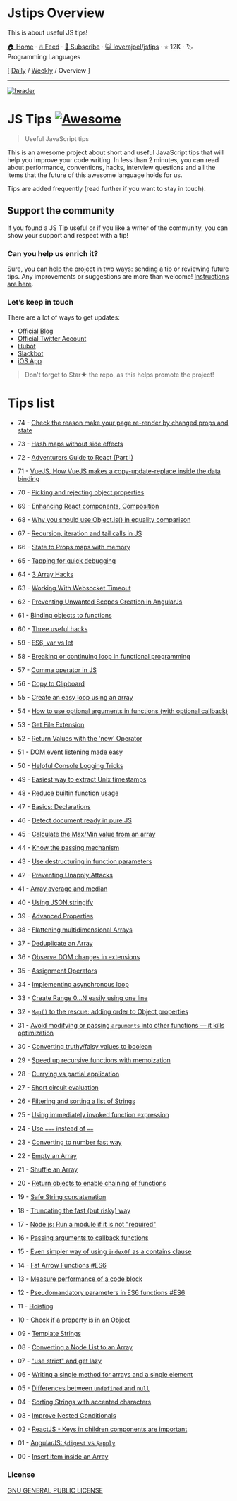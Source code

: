 # Jstips Overview

This is about useful JS tips!

[🏠 Home](/README.md) · [🔥 Feed](https://test.trackawesomelist.com/loverajoel/jstips/feed.xml) · [📮 Subscribe](https://trackawesomelist.us17.list-manage.com/subscribe?u=d2f0117aa829c83a63ec63c2f&id=36a103854c) · [😺 loverajoel/jstips](https://github.com/loverajoel/jstips/blob/master/README.md) · ⭐ 12K · 🏷️ Programming Languages

[ [Daily](/content/loverajoel/jstips/README.md) / [Weekly](/content/loverajoel/jstips/week/README.md) / Overview ]

---

[![header](https://pbs.twimg.com/profile_banners/4539400881/1613214971/1500x500)](https://www.jstips.co/book/?utm_source=github\&utm_medium=header\&utm_campaign=book\&utm_content=pro)

# JS Tips [![Awesome](https://cdn.rawgit.com/sindresorhus/awesome/d7305f38d29fed78fa85652e3a63e154dd8e8829/media/badge.svg)](https://github.com/sindresorhus/awesome)

> Useful JavaScript tips

This is an awesome project about short and useful JavaScript tips that will help you improve your code writing. In less than 2 minutes, you can read about performance, conventions, hacks, interview questions and all the items that the future of this awesome language holds for us.

Tips are added frequently (read further if you want to stay in touch).

## Support the community

If you found a JS Tip useful or if you like a writer of the community, you can show your support and respect with a tip!

### Can you help us enrich it?

Sure, you can help the project in two ways: sending a tip or reviewing future tips.
Any improvements or suggestions are more than welcome!
[Instructions are here](https://github.com/loverajoel/jstips/blob/master/CONTRIBUTING.md).

### Let’s keep in touch

There are a lot of ways to get updates:

*   [Official Blog](http://www.jstips.co)
*   [Official Twitter Account](https://twitter.com/tips_js)
*   [Hubot](https://github.com/dggriffin/hubot-jstips)
*   [Slackbot](https://github.com/radibit/js-tips-slack-bot)
*   [iOS App](https://goo.gl/Y9WiBc)

> Don't forget to Star★ the repo, as this helps promote the project!

# Tips list

*   74 - [Check the reason make your page re-render by changed props and state](http://www.jstips.co/en/react/trace-the-reason-make-your-page-rerender/)

*   73 - [Hash maps without side effects](http://www.jstips.co/en/javascript/hash-maps-without-side-effects/)

*   72 - [Adventurers Guide to React (Part I)](http://www.jstips.co/en/react/adventurers-guide-to-react/)

*   71 - [VueJS, How VueJS makes a copy-update-replace inside the data binding](http://www.jstips.co/en/more/vuejs-how-vuejs-makes-a-copy-update-replace-inside-the-data-binding/)

*   70 - [Picking and rejecting object properties](http://www.jstips.co/en/javascript/picking-and-rejecting-object-properties/)

*   69 - [Enhancing React components, Composition](http://www.jstips.co/en/react/enhancing-react-components-composition/)

*   68 - [Why you should use Object.is() in equality comparison](http://www.jstips.co/en/javascript/why-you-should-use-Object.is\(\)-in-equality-comparison/)

*   67 - [Recursion, iteration and tail calls in JS](http://www.jstips.co/en/javascript/recursion-iteration-and-tail-calls-in-js/)

*   66 - [State to Props maps with memory](http://www.jstips.co/en/react/state-to-props-maps-with-memory/)

*   65 - [Tapping for quick debugging](http://www.jstips.co/en/javascript/tapping-for-quick-debugging/)

*   64 - [3 Array Hacks](http://www.jstips.co/en/javascript/3-array-hacks/)

*   63 - [Working With Websocket Timeout](http://www.jstips.co/en/javascript/working-with-websocket-timeout/)

*   62 - [Preventing Unwanted Scopes Creation in AngularJs](http://www.jstips.co/en/angular/preventing-unwanted-scopes-creation-in-angularjs/)

*   61 - [Binding objects to functions](http://www.jstips.co/en/javascript/binding-objects-to-functions/)

*   60 - [Three useful hacks](http://www.jstips.co/en/javascript/three-useful-hacks/)

*   59 - [ES6, var vs let](http://www.jstips.co/en/javascript/keyword-var-vs-let/)

*   58 - [Breaking or continuing loop in functional programming](http://www.jstips.co/en/javascript/break-continue-loop-functional/)

*   57 - [Comma operator in JS](http://www.jstips.co/en/javascript/comma-operaton-in-js/)

*   56 - [Copy to Clipboard](http://www.jstips.co/en/javascript/copy-to-clipboard/)

*   55 - [Create an easy loop using an array](http://www.jstips.co/en/javascript/make-easy-loop-on-array/)

*   54 - [How to use optional arguments in functions (with optional callback)](http://www.jstips.co/en/javascript/use-optional-arguments/)

*   53 - [Get File Extension](http://www.jstips.co/en/javascript/get-file-extension/)

*   52 - [Return Values with the 'new' Operator](http://www.jstips.co/en/javascript/return-values-with-the-new-operator/)

*   51 - [DOM event listening made easy](http://www.jstips.co/en/javascript/DOM-event-listening-made-easy/)

*   50 - [Helpful Console Logging Tricks](http://www.jstips.co/en/javascript/helpful-console-log-hacks/)

*   49 - [Easiest way to extract Unix timestamps](http://www.jstips.co/en/javascript/extract-unix-timestamp-easily/)

*   48 - [Reduce builtin function usage](http://www.jstips.co/en/javascript/reminders-about-reduce-function-usage/)

*   47 - [Basics: Declarations](http://www.jstips.co/en/javascript/basics-declarations/)

*   46 - [Detect document ready in pure JS](http://www.jstips.co/en/javascript/detect-document-ready-in-pure-js/)

*   45 - [Calculate the Max/Min value from an array](http://www.jstips.co/en/javascript/calculate-the-max-min-value-from-an-array/)

*   44 - [Know the passing mechanism](http://www.jstips.co/en/javascript/know-the-passing-mechanism/)

*   43 - [Use destructuring in function parameters](http://www.jstips.co/en/javascript/use-destructuring-in-function-parameters/)

*   42 - [Preventing Unapply Attacks](http://www.jstips.co/en/javascript/preventing-unapply-attacks/)

*   41 - [Array average and median](http://www.jstips.co/en/javascript/array-average-and-median/)

*   40 - [Using JSON.stringify](http://www.jstips.co/en/javascript/using-json-stringify/)

*   39 - [Advanced Properties](http://www.jstips.co/en/javascript/advanced-properties/)

*   38 - [Flattening multidimensional Arrays](http://www.jstips.co/en/javascript/flattening-multidimensional-arrays-in-javascript/)

*   37 - [Deduplicate an Array](http://www.jstips.co/en/javascript/deduplicate-an-array/)

*   36 - [Observe DOM changes in extensions](http://www.jstips.co/en/javascript/observe-dom-changes/)

*   35 - [Assignment Operators](http://www.jstips.co/en/javascript/assignment-shorthands/)

*   34 - [Implementing asynchronous loop](http://www.jstips.co/en/javascript/implementing-asynchronous-loops/)

*   33 - [Create Range 0...N easily using one line](http://www.jstips.co/en/javascript/create-range-0-n-easily-using-one-line/)

*   32 - [`Map()` to the rescue: adding order to Object properties](http://www.jstips.co/en/javascript/map-to-the-rescue-adding-order-to-object-properties/)

*   31 - [Avoid modifying or passing `arguments` into other functions — it kills optimization](http://www.jstips.co/en/javascript/avoid-modifying-or-passing-arguments-into-other-functions-it-kills-optimization/)

*   30 - [Converting truthy/falsy values to boolean](http://www.jstips.co/en/javascript/converting-truthy-falsy-values-to-boolean/)

*   29 - [Speed up recursive functions with memoization](http://www.jstips.co/en/javascript/speed-up-recursive-functions-with-memoization/)

*   28 - [Currying vs partial application](http://www.jstips.co/en/javascript/curry-vs-partial-application/)

*   27 - [Short circuit evaluation](http://www.jstips.co/en/javascript/short-circuit-evaluation-in-js/)

*   26 - [Filtering and sorting a list of Strings](http://www.jstips.co/en/javascript/filtering-and-sorting-a-list-of-strings/)

*   25 - [Using immediately invoked function expression](http://www.jstips.co/en/javascript/Using-immediately-invoked-function-expression/)

*   24 - [Use `===` instead of `==`](http://www.jstips.co/en/javascript/use_===_instead_of_==/)

*   23 - [Converting to number fast way](http://www.jstips.co/en/javascript/converting-to-number-fast-way/)

*   22 - [Empty an Array](http://www.jstips.co/en/javascript/two-ways-to-empty-an-array/)

*   21 - [Shuffle an Array](http://www.jstips.co/en/javascript/shuffle-an-array/)

*   20 - [Return objects to enable chaining of functions](http://www.jstips.co/en/javascript/return-objects-to-enable-chaining-of-functions/)

*   19 - [Safe String concatenation](http://www.jstips.co/en/javascript/safe-string-concatenation/)

*   18 - [Truncating the fast (but risky) way](http://www.jstips.co/en/javascript/rounding-the-fast-way/)

*   17 - [Node.js: Run a module if it is not "required"](http://www.jstips.co/en/javascript/nodejs-run-a-module-if-it-is-not-required/)

*   16 - [Passing arguments to callback functions](http://www.jstips.co/en/javascript/passing-arguments-to-callback-functions/)

*   15 - [Even simpler way of using `indexOf` as a contains clause](http://www.jstips.co/en/javascript/even-simpler-way-of-using-indexof-as-a-contains-clause/)

*   14 - [Fat Arrow Functions #ES6](http://www.jstips.co/en/javascript/fat-arrow-functions/)

*   13 - [Measure performance of a code block](http://www.jstips.co/en/javascript/tip-to-measure-performance-of-a-javascript-block/)

*   12 - [Pseudomandatory parameters in ES6 functions #ES6](http://www.jstips.co/en/javascript/pseudomandatory-parameters-in-es6-functions/)

*   11 - [Hoisting](http://www.jstips.co/en/javascript/hoisting/)

*   10 - [Check if a property is in an Object](http://www.jstips.co/en/javascript/check-if-a-property-is-in-a-object/)

*   09 - [Template Strings](http://www.jstips.co/en/javascript/template-strings/)

*   08 - [Converting a Node List to an Array](http://www.jstips.co/en/javascript/converting-a-node-list-to-an-array/)

*   07 - ["use strict" and get lazy](http://www.jstips.co/en/javascript/use-strict-and-get-lazy/)

*   06 - [Writing a single method for arrays and a single element](http://www.jstips.co/en/javascript/writing-a-single-method-for-arrays-and-a-single-element/)

*   05 - [Differences between `undefined` and `null`](http://www.jstips.co/en/javascript/differences-between-undefined-and-null/)

*   04 - [Sorting Strings with accented characters](http://www.jstips.co/en/javascript/sorting-strings-with-accented-characters/)

*   03 - [Improve Nested Conditionals](http://www.jstips.co/en/javascript/improve-nested-conditionals/)

*   02 - [ReactJS - Keys in children components are important](http://www.jstips.co/en/react/keys-in-children-components-are-important/)

*   01 - [AngularJS: `$digest` vs `$apply`](http://www.jstips.co/en/angular/angularjs-digest-vs-apply/)

*   00 - [Insert item inside an Array](http://www.jstips.co/en/javascript/insert-item-inside-an-array/)

### License

[GNU GENERAL PUBLIC LICENSE](https://github.com/loverajoel/jstips/blob/master/LICENSE.md)

